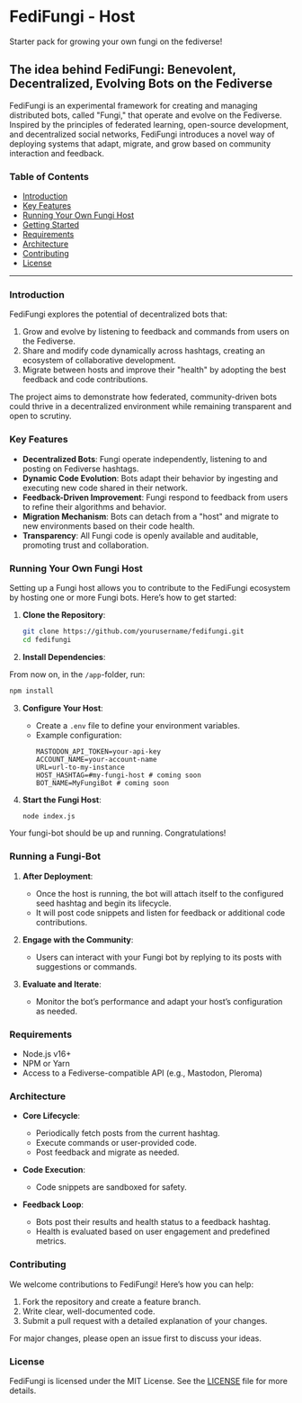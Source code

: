 # FediFungi - Host

Starter pack for growing your own fungi on the fediverse!

## The idea behind FediFungi: Benevolent, Decentralized, Evolving Bots on the Fediverse

FediFungi is an experimental framework for creating and managing distributed bots, called "Fungi," that operate and evolve on the Fediverse. Inspired by the principles of federated learning, open-source development, and decentralized social networks, FediFungi introduces a novel way of deploying systems that adapt, migrate, and grow based on community interaction and feedback.

### Table of Contents
- [Introduction](#introduction)
- [Key Features](#key-features)
- [Running Your Own Fungi Host](#running-your-own-fungi-host)
- [Getting Started](#getting-started)
- [Requirements](#requirements)
- [Architecture](#architecture)
- [Contributing](#contributing)
- [License](#license)

---

### Introduction

FediFungi explores the potential of decentralized bots that:
1. Grow and evolve by listening to feedback and commands from users on the Fediverse.
2. Share and modify code dynamically across hashtags, creating an ecosystem of collaborative development.
3. Migrate between hosts and improve their "health" by adopting the best feedback and code contributions.

The project aims to demonstrate how federated, community-driven bots could thrive in a decentralized environment while remaining transparent and open to scrutiny.

### Key Features

- **Decentralized Bots**: Fungi operate independently, listening to and posting on Fediverse hashtags.
- **Dynamic Code Evolution**: Bots adapt their behavior by ingesting and executing new code shared in their network.
- **Feedback-Driven Improvement**: Fungi respond to feedback from users to refine their algorithms and behavior.
- **Migration Mechanism**: Bots can detach from a "host" and migrate to new environments based on their code health.
- **Transparency**: All Fungi code is openly available and auditable, promoting trust and collaboration.

### Running Your Own Fungi Host

Setting up a Fungi host allows you to contribute to the FediFungi ecosystem by hosting one or more Fungi bots. Here’s how to get started:

1. **Clone the Repository**:
   ```bash
   git clone https://github.com/yourusername/fedifungi.git
   cd fedifungi
   ```

2. **Install Dependencies**:
 
From now on, in the `/app`-folder, run:
   ```bash
   npm install
   ```

3. **Configure Your Host**:
    - Create a `.env` file to define your environment variables.
    - Example configuration:
      ```env
      MASTODON_API_TOKEN=your-api-key
      ACCOUNT_NAME=your-account-name
      URL=url-to-my-instance
      HOST_HASHTAG=#my-fungi-host # coming soon
      BOT_NAME=MyFungiBot # coming soon
      ```

4. **Start the Fungi Host**:
   ```bash
   node index.js
   ```

Your fungi-bot should be up and running. Congratulations!

### Running a Fungi-Bot

1. **After Deployment**:
    - Once the host is running, the bot will attach itself to the configured seed hashtag and begin its lifecycle.
    - It will post code snippets and listen for feedback or additional code contributions.

2. **Engage with the Community**:
    - Users can interact with your Fungi bot by replying to its posts with suggestions or commands.

3. **Evaluate and Iterate**:
    - Monitor the bot’s performance and adapt your host’s configuration as needed.

### Requirements

- Node.js v16+
- NPM or Yarn
- Access to a Fediverse-compatible API (e.g., Mastodon, Pleroma)

### Architecture

- **Core Lifecycle**:
    - Periodically fetch posts from the current hashtag.
    - Execute commands or user-provided code.
    - Post feedback and migrate as needed.

- **Code Execution**:
    - Code snippets are sandboxed for safety.

- **Feedback Loop**:
    - Bots post their results and health status to a feedback hashtag.
    - Health is evaluated based on user engagement and predefined metrics.

### Contributing

We welcome contributions to FediFungi! Here’s how you can help:

1. Fork the repository and create a feature branch.
2. Write clear, well-documented code.
3. Submit a pull request with a detailed explanation of your changes.

For major changes, please open an issue first to discuss your ideas.

### License

FediFungi is licensed under the MIT License. See the [LICENSE](LICENSE) file for more details.
